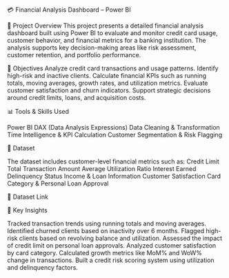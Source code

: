 💳 Financial Analysis Dashboard – Power BI

📘 Project Overview
This project presents a detailed financial analysis dashboard built using Power BI to evaluate and monitor credit card usage, customer behavior, and financial metrics for a banking institution. The analysis supports key decision-making areas like risk assessment, customer retention, and portfolio performance.

🎯 Objectives
Analyze credit card transactions and usage patterns.
Identify high-risk and inactive clients.
Calculate financial KPIs such as running totals, moving averages, growth rates, and utilization metrics.
Evaluate customer satisfaction and churn indicators.
Support strategic decisions around credit limits, loans, and acquisition costs.

📊 Tools & Skills Used

Power BI
DAX (Data Analysis Expressions)
Data Cleaning & Transformation
Time Intelligence & KPI Calculation
Customer Segmentation & Risk Flagging

🧾 Dataset

The dataset includes customer-level financial metrics such as:
Credit Limit
Total Transaction Amount
Average Utilization Ratio
Interest Earned
Delinquency Status
Income & Loan Information
Customer Satisfaction
Card Category & Personal Loan Approval

📂 Dataset Link

📌 Key Insights

Tracked transaction trends using running totals and moving averages.
Identified churned clients based on inactivity over 6 months.
Flagged high-risk clients based on revolving balance and utilization.
Assessed the impact of credit limit on personal loan approvals.
Analyzed customer satisfaction by card category.
Calculated growth metrics like MoM% and WoW% change in transactions.
Built a credit risk scoring system using utilization and delinquency factors.
